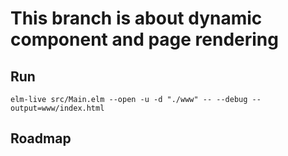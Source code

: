 # This branch is about dynamic component and page rendering
## Run
`elm-live src/Main.elm --open -u -d "./www" -- --debug --output=www/index.html`

## Roadmap
